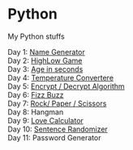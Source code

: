 # Python
My Python stuffs

Day 1: <a href="https://repl.it/@Keyti27/NameGenerator" target = "_blank">Name Generator</a> <br>
Day 2: <a href="https://repl.it/@Keyti27/HighLow" target = "_blank">HighLow Game</a> <br>
Day 3: <a href="https://repl.it/@Keyti27/AgeInSeconds" target = "_blank">Age in seconds</a> <br>
Day 4: <a href="https://repl.it/@Keyti27/TemperatureConverter" target = "_blank">Temperature Convertere</a> <br>
Day 5: <a href="https://repl.it/@Keyti27/Enigma" target = "_blank">Encrypt / Decrypt Algorithm</a> <br>
Day 6: <a href="https://repl.it/@Keyti27/FizzBuzz" target = "_blank">Fizz Buzz</a> <br>
Day 7: <a href="https://repl.it/@Keyti27/RockPaperScissors" target = "_blank">Rock/ Paper / Scissors</a> <br>
Day 8: Hangman<br>
Day 9: <a href="https://repl.it/@Keyti27/LoveCalculator" target = "_blank">Love Calculator</a> <br>
Day 10: <a href="https://repl.it/@Keyti27/SentenceRandomizer" target = "_blank">Sentence Randomizer</a> <br>
Day 11: Password Generator<br>
